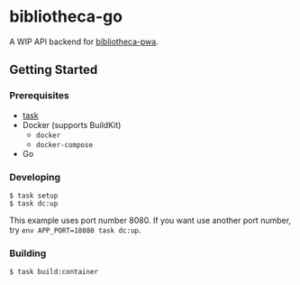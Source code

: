 # bibliotheca-go

A WIP API backend for [bibliotheca-pwa](https://github.com/opt-tech/bibliotheca-pwa).

## Getting Started

### Prerequisites

- [task](https://github.com/go-task/task)
- Docker (supports BuildKit)
  - `docker`
  - `docker-compose`
- Go

### Developing

```console
$ task setup
$ task dc:up
```

This example uses port number 8080. If you want use another port number, try `env APP_PORT=18080 task dc:up`.

### Building

```console
$ task build:container
```
